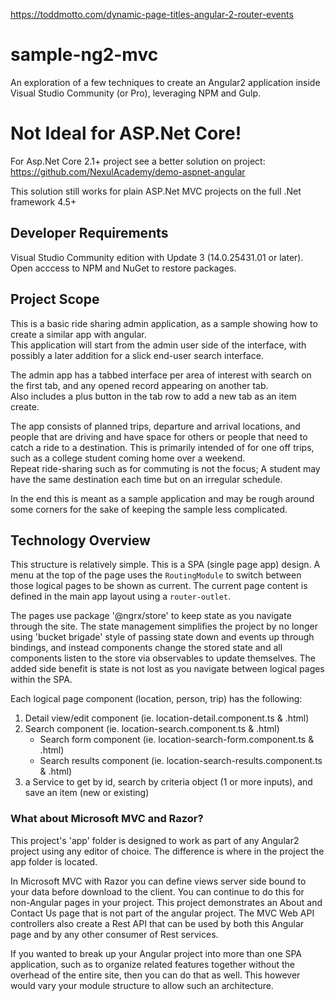 https://toddmotto.com/dynamic-page-titles-angular-2-router-events
# sample-ng2-mvc
An exploration of a few techniques to create an Angular2 application inside Visual Studio Community (or Pro), leveraging NPM and Gulp.

# Not Ideal for ASP.Net Core!
For Asp.Net Core 2.1+ project see a better solution on project: https://github.com/NexulAcademy/demo-aspnet-angular

This solution still works for plain ASP.Net MVC projects on the full .Net framework 4.5+

## Developer Requirements
Visual Studio Community edition with Update 3 (14.0.25431.01 or later).
Open acccess to NPM and NuGet to restore packages.

## Project Scope
This is a basic ride sharing admin application, as a sample showing how to create a similar app with angular.  
This application will start from the admin user side of the interface, with possibly a later addition for a slick end-user search interface.

The admin app has a tabbed interface per area of interest with search on the first tab, and any opened record appearing on another tab.  
Also includes a plus button in the tab row to add a new tab as an item create.

The app consists of planned trips, departure and arrival locations, and people that are driving and have space for others or people that 
need to catch a ride to a destination. This is primarily intended of for one off trips, such as a college student coming home over a weekend.  
Repeat ride-sharing such as for commuting is not the focus; A student may have the same destination each time but on an irregular schedule.

In the end this is meant as a sample application and may be rough around some corners for the sake of keeping the sample less complicated.

## Technology Overview
This structure is relatively simple.  This is a SPA (single page app) design.  A menu at the top of the page uses the `RoutingModule` to switch 
between those logical pages to be shown as current.  The current page content is defined in the main app layout using a `router-outlet`.

The pages use package '@ngrx/store' to keep state as you navigate through the site.  The state management simplifies the project by no longer using 
'bucket brigade' style of passing state down and events up through bindings, and instead components change the stored state and all components
listen to the store via observables to update themselves.  The added side benefit is state is not lost as you navigate between logical pages within
the SPA.

Each logical page component (location, person, trip) has the following:

1.	Detail view/edit component (ie. location-detail.component.ts & .html)
2.	Search component (ie. location-search.component.ts & .html)
	* Search form component (ie. location-search-form.component.ts & .html)
	* Search results component (ie. location-search-results.component.ts & .html)
3. a Service to get by id, search by criteria object (1 or more inputs), and save an item (new or existing)

### What about Microsoft MVC and Razor?
This project's 'app' folder is designed to work as part of any Angular2 project using any editor of choice.  The difference is where in the project the app folder is located.

In Microsoft MVC with Razor you can define views server side bound to your data before download to the client.  You can continue to do this for non-Angular pages in your
project.  This project demonstrates an About and Contact Us page that is not part of the angular project.  The MVC Web API controllers also create a Rest API that can be
used by both this Angular page and by any other consumer of Rest services.

If you wanted to break up your Angular project into more than one SPA application, such as to organize related features together without the overhead of the entire site, then you
can do that as well.  This however would vary your module structure to allow such an architecture.

